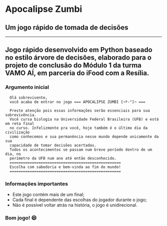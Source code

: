 # Apocalipse Zumbi
## Um jogo rápido de tomada de decisões
---
Jogo rápido desenvolvido em Python baseado no estilo árvore de decisões, elaborado para o projeto de conclusão do Módulo 1 da turma VAMO AÍ, em parceria do iFood com a Resília.
---
### Argumento inicial
      Olá sobrevivente, 
      você acaba de entrar no jogo === APOCALIPSE ZUMBI [¬º-°]¬ ===

      Preste atenção pois essas informações serão essenciais para sua sobrevivência.
      Você cursa biologia na Universidade Federal Brasileira (UFB) e está em reta final 
      no curso. Infelizmente pra você, hoje também é o último dia da civilização 
      como conhecemos e sua permanência nesse mundo depende unicamente da sua 
      capacidade de tomar decisões acertadas.
      Todos os acontecimentos se passam num breve período dentro de um dia, no 
      perímetro da UFB num ano até então desconhecido. 
      ==================================================
      Escolha com sabedoria e bem-vinda ao fim do mundo!
      ==================================================

### Informações importantes
* Este jogo contém mais de um final;
* Cada final é dependente das escolhas do jogador durante o jogo;
* Não é possível voltar atrás na história, o jogo é unidirecional.

### Bom jogo! :smile:

